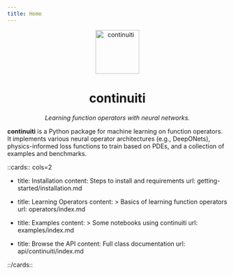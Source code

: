 ```yaml
---
title: Home
---
```


<div align="center">

<img alt="continuiti" src="https://aai-institute.github.io/continuiti/img/icon.png" width="100">

<h1>continuiti</h1>

<i>Learning function operators with neural networks.</i>

</div>


**continuiti** is a Python package for machine learning on function operators.
It implements various neural operator architectures (e.g., DeepONets),
physics-informed loss functions to train based on PDEs, and a collection of
examples and benchmarks.

::cards:: cols=2

- title: Installation
  content: Steps to install and requirements
  url: getting-started/installation.md

- title: Learning Operators
  content: >
    Basics of learning function operators
  url: operators/index.md

- title: Examples
  content: >
    Some notebooks using continuiti
  url: examples/index.md

- title: Browse the API
  content: Full class documentation
  url: api/continuiti/index.md

::/cards::
